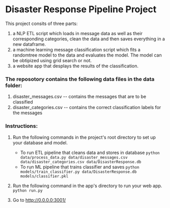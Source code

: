 # Disaster Response Pipeline Project
This project consits of three parts: 
1) a NLP ETL script which loads in message data as well as their corresponding categories, clean the data and then saves everything in a new dataframe. 
2) a machine learning message classification script which fits a randomtree model to the data and evaluates the model. The model can be obtipized using grid search or not. 
3) a website app that desplays the results of the classification. 

### The reposotory contains the following data files in the data folder: 
1) disaster_messages.csv -- contains the messages that are to be classified 
2) disaster_categories.csv -- contains the correct classification labels for the messages
  
### Instructions:
1. Run the following commands in the project's root directory to set up your database and model.

    - To run ETL pipeline that cleans data and stores in database
        `python data/process_data.py data/disaster_messages.csv data/disaster_categories.csv data/DisasterResponse.db`
    - To run ML pipeline that trains classifier and saves
        `python models/train_classifier.py data/DisasterResponse.db models/classifier.pkl`

2. Run the following command in the app's directory to run your web app.
    `python run.py`

3. Go to http://0.0.0.0:3001/
